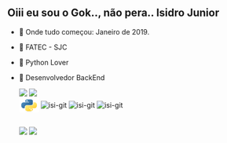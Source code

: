 ## Oiii eu sou o Gok.., não pera.. Isidro Junior
- :pushpin: Onde tudo começou: Janeiro de 2019.
- :school_satchel: FATEC - SJC 
- :snake: Python Lover 
- 🤖 Desenvolvedor BackEnd 

  <div>
  <img height="180em" src="https://github-readme-stats.vercel.app/api?username=Isidroantonio&show_icons=true&theme=dracula&include_all_commits=true&count_private=true"/>
  <img height="180em" src="https://github-readme-stats.vercel.app/api/top-langs/?username=Isidroantonio&layout=compact&langs_count=7&theme=dracula"/>
  </div>
  
  <div>
 
    <img align="center" alt="isi-Python" height="30" width="40" src="https://raw.githubusercontent.com/devicons/devicon/master/icons/python/python-original.svg">
    <img align="center" alt="isi-git" height="60" width="70" src="https://cdn.jsdelivr.net/gh/devicons/devicon/icons/git/git-plain-wordmark.svg" />
    <img align="center" alt="isi-git" height="60" width="70" src="https://cdn.jsdelivr.net/gh/devicons/devicon/icons/mysql/mysql-original-wordmark.svg" />
    <img align="center" alt="isi-git" height="60" width="70" src="https://cdn.jsdelivr.net/gh/devicons/devicon/icons/postgresql/postgresql-original-wordmark.svg" />
                
  </div>       
          
   
  ##
  <div>
    
    <a href="https://www.instagram.com/zidro.zi/" target="_blank"><img src="https://img.shields.io/badge/-Instagram-%23E4405F?style=for-the-badge&logo=instagram&logoColor=white" target="_blank"></a>
    <a href="https://www.linkedin.com/in/isidro-antonio-450567240/" target="_blank"><img src="https://img.shields.io/badge/-LinkedIn-%230077B5?style=for-the-badge&logo=linkedin&logoColor=white" target="_blank"></a>

  
  
 </div>
 
